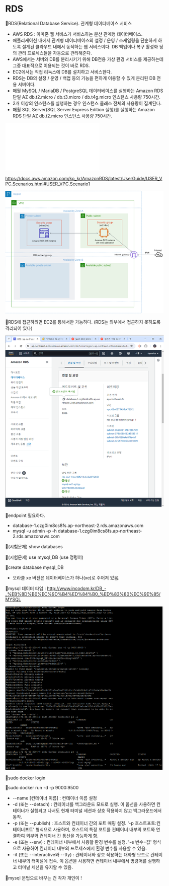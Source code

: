 # RDS
📌RDS(Relational Database Service). 관계형 데이터베이스 서비스
- AWS RDS : 아마존 웹 서비스가 서비스하는 분산 관계형 데이터베이스.
- 애플리케이션 내에서 관계형 데이터베이스의 설정 / 운영 / 스케일링을 단순하게 하도록 설계된 클라우드 내에서 동작하는 웹 서비스이다. DB 백업이나 복구 활성화 딍의 관리 프로세스들을 자동으로 관리해준다.
- AWS에서는 서버와 DB를 분리시키기 위해 DB전용 가상 환경 서비스를 제공하는데 그중 대표적으로 이용되는 것이 바로 RDS.
- EC2에서는 직접 리눅스에 DB를 설치하고 서비스한다.
- RDS는 DB의 설정 / 운영 / 백업 등의 기능을 편하게 이용할 수 있게 분리된 DB 전용 서버이다.
- 매월 MySQL / MariaDB / PostgreSQL 데이터베이스를 실행하는 Amazon RDS 단일 AZ db.t2.micro / db.t3.micro / db.t4g.micro 인스턴스 사용량 750시간.
- 2개 이상의 인스턴스를 실행하는 경우 인스턴스 클래스 전체의 사용량이 집계된다.
- 매월 SQL Server(SQL Server Express Edition 실행)를 실행하는 Amazon RDS 단일 AZ db.t2.micro 인스턴스 사용량 750시간.

![](../image/3.%20RDS와%20EC2%20연동_배포.txt)

https://docs.aws.amazon.com/ko_kr/AmazonRDS/latest/UserGuide/USER_VPC.Scenarios.html#USER_VPC.Scenario1

![](../image/Pasted%20image%2020240514090727.png)

📌RDS에 접근하려면 EC2를 통해서만 가능하다. (RDS는 외부에서 접근하지 못하도록 격리되어 있다)

![](../image/Pasted%20image%2020240514100111.png)

📌endpoint 필요하다.
- database-1.czg0im8cs8fs.ap-northeast-2.rds.amazonaws.com
- mysql -u admin -p -h database-1.czg0im8cs8fs.ap-northeast-2.rds.amazonaws.com


📌(시험문제) show databases

📌(시험문제) use mysql_DB (use 명령어)

📌create database mysql_DB
- 오라클  xe 버전은 데이터베이스가 하나(xe)로 주어져 있음.

📌mysql 데이터 타입 : http://www.incodom.kr/DB_-_%EB%8D%B0%EC%9D%B4%ED%84%B0_%ED%83%80%EC%9E%85/MYSQL

![](../image/Pasted%20image%2020240514103753.png)

📌sudo docker login

📌sudo docker run -d -p 9000:9500
-  --name \[컨테이너 이름] : 컨테이너 이름 설정
- -d (또는 --detach) : 컨테이너를 백그라운드 모드로 실행. 이 옵션을 사용하면 컨테이너가 실행되고 나서도 현재 터미널 세션과 상호 작용하지 않고 백그라운드에서 동작.
- -p (또는 --publish) : 호스트와 컨테이너 간의 포트 매핑 설정. '-p 호스트포토:컨테이너포트' 형식으로 사용하며, 호스트의 특정 포트를 컨테이너 내부의 포트와 연결하여 외부와 컨테이너 간 통신을 가능하게 함.
- -e (또는 --env) : 컨테이너 내부에서 사용할 환경 변수를 설정. '-e 변수=값' 형식으로 사용하여 컨테이너 내부의 프로세스에서 환경 변수를 사용할 수 있음.
- -it (또는 --interactive와 --tty) : 컨테이너와 상호 작용하는 대화형 모드로 컨테이너 내부의 터미널에 접속. 이 옵션을 사용하면 컨테이너 내부에서 명령어를 실행하고 터미널 세션을 유지할 수 있음.

📌mysql 문법으로 바꾸는 건 각자 개인이 !
